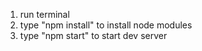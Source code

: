 1. run terminal
2. type "npm install" to install node modules
3. type "npm start" to start dev server

